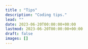 ```yaml
---
title : "Tips"
description: "Coding tips."
lead: ""
date: 2023-06-20T00:00:00+00:00
lastmod: 2023-06-20T00:00:00+00:00
draft: false
images: []
---
```

